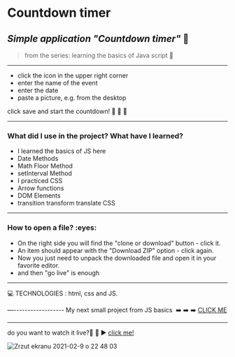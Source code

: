 <h1> Countdown timer </h1>

 
*<h2>Simple application  "Countdown timer"* :blue_book:</h2>
>from the series: learning the basics of Java script  :muscle:

----


* click the icon in the upper right corner
* enter the name of the event
* enter the date
* paste a picture, e.g. from the desktop


click save and start the countdown! :high_brightness: :high_brightness: :high_brightness:

-------

<h3>What did I use in the project? What have I learned?</h3>

* I learned the basics of JS here
* Date Methods
* Math Floor Method
* setInterval Method
* I practiced CSS
* Arrow functions
* DOM Elements 
* transition transform translate CSS



-----

<h3>How to open a file? :eyes: </h3>

* On the right side you will find the "clone or download" button - click it.
* An item should appear with the "Download ZIP" option - click again.
* Now you just need to unpack the downloaded file and open it in your favorite editor.
* and then "go live" is enough


-----


:computer: TECHNOLOGIES : html, css and JS.


—------------------
My next small project from JS basics  :arrow_right: :arrow_right: :arrow_right: [CLICK ME ](https://github.com/martynakil/-JS-slideshow)

---------------

do you want to watch it live?📲 :calling:  :arrow_forward:   [click me!](https://martynakil.github.io/countdown-timer/ )




![Zrzut ekranu 2021-02-9 o 22 48 03](https://user-images.githubusercontent.com/59742201/107432893-e3399e00-6b28-11eb-9173-ff02a7aeadfc.png)

